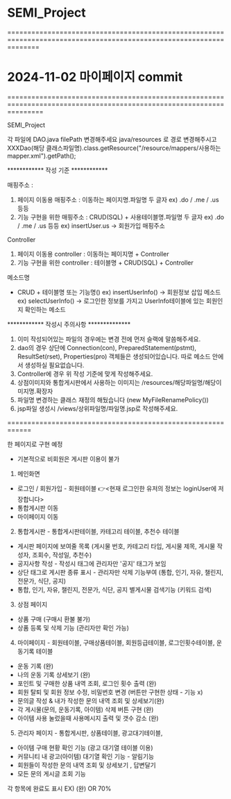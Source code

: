 # SEMI_Project
====================================================================================================================
<Main branch에 합쳐진 경우에만 작성해주세요>
<h1>2024-11-02 마이페이지 commit</h1>










=====================================================================================================================

SEMI_Project

각 파일에 DAO.java filePath 변경해주세요
java/resources 로 경로 변경해주시고
XXXDao(해당 클래스파일명).class.getResource("/resource/mappers/사용하는 mapper.xml").getPath();

************ 작성 기준 ************

매핑주소 : 
1) 페이지 이동용 매핑주소 : 이동하는 페이지명.파일명 두 글자
ex) .do / .me / .us 등등
2) 기능 구현을 위한 매핑주소 : CRUD(SQL) + 사용테이블명.파일명 두 글자
ex) .do / .me / .us 등등 ex) insertUser.us -> 회원가입 매핑주소

Controller
1) 페이지 이동용 controller : 이동하는 페이지명 + Controller
2) 기능 구현을 위한 controller : 테이블명 + CRUD(SQL) + Controller
   
메소드명
- CRUD + 테이블명 또는 기능명()
ex) insertUserInfo() -> 회원정보 삽입 메소드
ex) selectUserInfo() -> 로그인한 정보를 가지고 UserInfo테이블에 있는 회원인지 확인하는 메소드

    
************ 작성시 주의사항 **************
		
1. 이미 작성되어있는 파일의 경우에는 변경 전에 먼저 슬랙에 말씀해주세요.
2. dao의 경우 상단에 Connection(con), PreparedStatement(pstmt), ResultSet(rset), Properties(pro) 객체들은 생성되어있습니다.
	 따로 메소드 안에서 생성하실 필요없습니다.
3. Controller에 경우 위 작성 기준에 맞게 작성해주세요.
4. 상점이미지와 통합게시판에서 사용하는 이미지는 /resources/해당파일명/해당이미지명.확장자
5. 파일명 변경하는 클래스 재정의 해뒀습니다 (new MyFileRenamePolicy())
6. jsp파일 생성시 /views/상위파일명/파일명.jsp로 작성해주세요.

============================================================

   한 페이지로 구현 예정
- 기본적으로 비회원은 게시판 이용이 불가

1. 메인화면
- 로그인 / 회원가입 - 회원테이블 👉<현재 로그인한 유저의 정보는 loginUser에 저장합니다>
- 통합게시판 이동
- 마이페이지 이동

2. 통합게시판 - 통합게시판테이블, 카테고리 테이블, 추천수 테이블
- 게시판 페이지에 보여줄 목록 (게시물 번호, 카테고리 타입, 게시물 제목, 게시물 작성자, 조회수, 작성일, 추천수)
- 공지사항 작성 - 작성시 태그에 관리자만 '공지' 태그가 보임
- 상단 태그로 게시판 종류 표시 - 관리자만 삭제 기능부여
 (통합, 인기, 자유, 챌린지, 전문가, 식단, 공지)
- 통합, 인기, 자유, 챌린지, 전문가, 식단, 공지 별게시물 검색기능 (키워드 검색)

3. 상점 페이지
- 상품 구매 (구매시 환불 불가)
- 상품 등록 및 삭제 기능 (관리자만 확인 가능)

4. 마이페이지 - 회원테이블, 구매상품테이블, 회원등급테이블, 로그인횟수테이블, 운동기록 테이블
- 운동 기록 (완)
- 나의 운동 기록 상세보기 (완)
- 포인트 및 구매한 상품 내역 조회, 로그인 횟수 출력 (완)
- 회원 탈퇴 및 회원 정보 수정, 비밀번호 변경 (버튼만 구현한 상태 - 기능 x)
- 문의글 작성 & 내가 작성한 문의 내역 조회 및 상세보기(완)
- 각 게시물(문의, 운동기록, 아이템) 삭제 버튼 구현 (완)
- 아이템 사용 눌렀을때 사용메시지 출력 및 갯수 감소 (완)

5. 관리자 페이지 - 통합게시판, 상품테이블, 광고대기테이블, 
- 아이템 구매 현황 확인 기능 (광고 대기열 테이블 이용)
- 커뮤니티 내 광고(아이템) 대기열 확인 기능 - 알림기능
- 회원들이 작성한 문의 내역 조회 및 상세보기 , 답변달기
- 모든 문의 게시글 조회 기능

각 항목에 완료도 표시
EX) (완) OR 70%




















